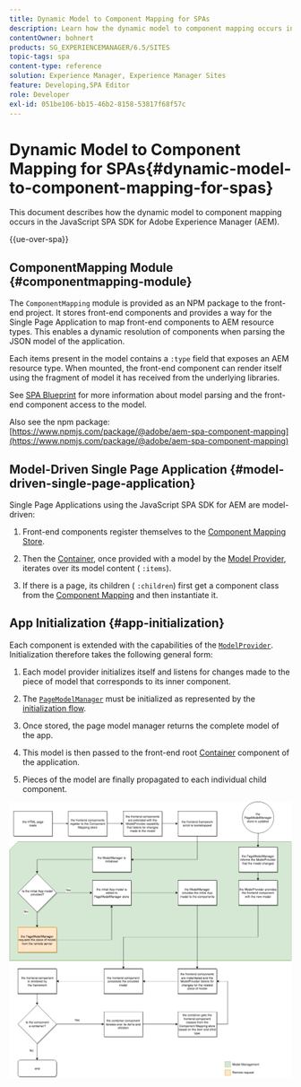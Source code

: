 ```yaml
---
title: Dynamic Model to Component Mapping for SPAs
description: Learn how the dynamic model to component mapping occurs in the JavaScript SPA SDK for Adobe Experience Manager.
contentOwner: bohnert
products: SG_EXPERIENCEMANAGER/6.5/SITES
topic-tags: spa
content-type: reference
solution: Experience Manager, Experience Manager Sites
feature: Developing,SPA Editor
role: Developer
exl-id: 051be106-bb15-46b2-8158-53817f68f57c
---
```

# Dynamic Model to Component Mapping for SPAs{#dynamic-model-to-component-mapping-for-spas}

This document describes how the dynamic model to component mapping occurs in the JavaScript SPA SDK for Adobe Experience Manager (AEM).

{{ue-over-spa}}

## ComponentMapping Module {#componentmapping-module}

The `ComponentMapping` module is provided as an NPM package to the front-end project. It stores front-end components and provides a way for the Single Page Application to map front-end components to AEM resource types. This enables a dynamic resolution of components when parsing the JSON model of the application.

Each items present in the model contains a `:type` field that exposes an AEM resource type. When mounted, the front-end component can render itself using the fragment of model it has received from the underlying libraries.

See [SPA Blueprint](/help/sites-developing/spa-blueprint.md) for more information about model parsing and the front-end component access to the model.

Also see the npm package: [https://www.npmjs.com/package/@adobe/aem-spa-component-mapping](https://www.npmjs.com/package/@adobe/aem-spa-component-mapping)

## Model-Driven Single Page Application {#model-driven-single-page-application}

Single Page Applications using the JavaScript SPA SDK for AEM are model-driven:

1. Front-end components register themselves to the [Component Mapping Store](/help/sites-developing/spa-dynamic-model-to-component-mapping.md#componentmapping-module).
1. Then the [Container](/help/sites-developing/spa-blueprint.md#container), once provided with a model by the [Model Provider](/help/sites-developing/spa-blueprint.md#the-model-provider), iterates over its model content ( `:items`).

1. If there is a page, its children ( `:children`) first get a component class from the [Component Mapping](/help/sites-developing/spa-blueprint.md#componentmapping) and then instantiate it.

## App Initialization {#app-initialization}

Each component is extended with the capabilities of the [ `ModelProvider`](/help/sites-developing/spa-blueprint.md#the-model-provider). Initialization therefore takes the following general form:

1. Each model provider initializes itself and listens for changes made to the piece of model that corresponds to its inner component.
1. The [ `PageModelManager`](/help/sites-developing/spa-blueprint.md#pagemodelmanager) must be initialized as represented by the [initialization flow](/help/sites-developing/spa-blueprint.md).

1. Once stored, the page model manager returns the complete model of the app.
1. This model is then passed to the front-end root [Container](/help/sites-developing/spa-blueprint.md#container) component of the application.
1. Pieces of the model are finally propagated to each individual child component.

![app_model_initialization](assets/app_model_initialization.png)
